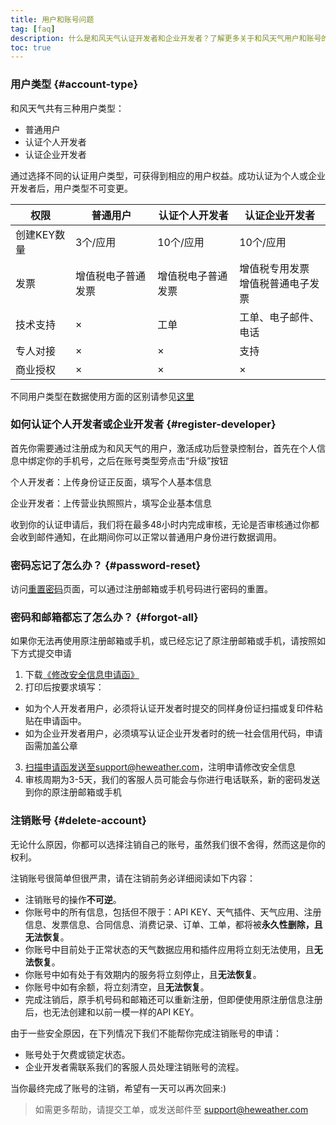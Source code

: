 ```yaml
---
title: 用户和账号问题
tag: [faq]
description: 什么是和风天气认证开发者和企业开发者？了解更多关于和风天气用户和账号的相关问题，获得更多和风天气的免费数据。
toc: true
---
```


### 用户类型 {#account-type}

和风天气共有三种用户类型：
- 普通用户
- 认证个人开发者
- 认证企业开发者

通过选择不同的认证用户类型，可获得到相应的用户权益。成功认证为个人或企业开发者后，用户类型不可变更。

|权限|普通用户|认证个人开发者|认证企业开发者|
|---|---|---|---|
|创建KEY数量|3个/应用|10个/应用|10个/应用|
|发票|增值税电子普通发票|增值税电子普通发票|增值税专用发票<br />增值税普通电子发票|
|技术支持|&times;|工单|工单、电子邮件、电话|
|专人对接|&times;|&times;|支持|
|商业授权|&times;|&times;|&times;|

不同用户类型在数据使用方面的区别请参见[这里](/docs/faq/general#business-plan-vs-free-plan)

### 如何认证个人开发者或企业开发者 {#register-developer}

首先你需要通过注册成为和风天气的用户，激活成功后登录控制台，首先在个人信息中绑定你的手机号，之后在账号类型旁点击“升级”按钮

个人开发者：上传身份证正反面，填写个人基本信息

企业开发者：上传营业执照照片，填写企业基本信息

收到你的认证申请后，我们将在最多48小时内完成审核，无论是否审核通过你都会收到邮件通知，在此期间你可以正常以普通用户身份进行数据调用。

### 密码忘记了怎么办？ {#password-reset}

访问[重置密码](https://id.heweather.com/forget)页面，可以通过注册邮箱或手机号码进行密码的重置。

### 密码和邮箱都忘了怎么办？ {#forgot-all}

如果你无法再使用原注册邮箱或手机，或已经忘记了原注册邮箱或手机，请按照如下方式提交申请

1. 下载[《修改安全信息申请函》](https://cdn.heweather.com/misc/reset-account-information-application.pdf)
2. 打印后按要求填写：
  - 如为个人开发者用户，必须将认证开发者时提交的同样身份证扫描或复印件粘贴在申请函中。
  - 如为企业开发者用户，必须填写认证企业开发者时的统一社会信用代码，申请函需加盖公章
3. 扫描申请函发送至support@heweather.com，注明申请修改安全信息
4. 审核周期为3-5天，我们的客服人员可能会与你进行电话联系，新的密码发送到你的原注册邮箱或手机

### 注销账号 {#delete-account}

无论什么原因，你都可以选择注销自己的账号，虽然我们很不舍得，然而这是你的权利。

注销账号很简单但很严肃，请在注销前务必详细阅读如下内容：

- 注销账号的操作**不可逆**。
- 你账号中的所有信息，包括但不限于：API KEY、天气插件、天气应用、注册信息、发票信息、合同信息、消费记录、订单、工单，都将被**永久性删除，且无法恢复**。
- 你账号中目前处于正常状态的天气数据应用和插件应用将立刻无法使用，且**无法恢复**。
- 你账号中如有处于有效期内的服务将立刻停止，且**无法恢复**。
- 你账号中如有余额，将立刻清空，且**无法恢复**。
- 完成注销后，原手机号码和邮箱还可以重新注册，但即便使用原注册信息注册后，也无法创建和以前一模一样的API KEY。
  
由于一些安全原因，在下列情况下我们不能帮你完成注销账号的申请：

- 账号处于欠费或锁定状态。
- 企业开发者需联系我们的客服人员处理注销账号的流程。

当你最终完成了账号的注销，希望有一天可以再次回来:)

> 如需更多帮助，请提交工单，或发送邮件至 support@heweather.com